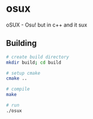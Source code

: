 # osux
oSUX - Osu! but in c++ and it sux

## Building
```bash
# create build directory
mkdir build; cd build

# setup cmake
cmake ..

# compile
make

# run
./osux
```
